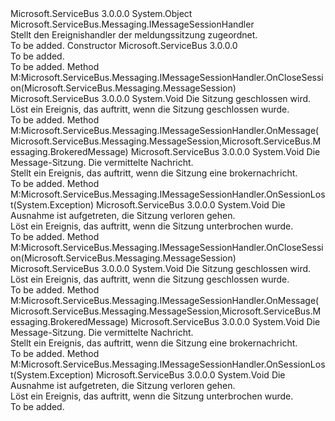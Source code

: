 <Type Name="MessageSessionHandler" FullName="Microsoft.ServiceBus.Messaging.MessageSessionHandler">
  <TypeSignature Language="C#" Value="public abstract class MessageSessionHandler : Microsoft.ServiceBus.Messaging.IMessageSessionHandler" />
  <TypeSignature Language="ILAsm" Value=".class public auto ansi abstract beforefieldinit MessageSessionHandler extends System.Object implements class Microsoft.ServiceBus.Messaging.IMessageSessionHandler" />
  <TypeSignature Language="DocId" Value="T:Microsoft.ServiceBus.Messaging.MessageSessionHandler" />
  <TypeSignature Language="VB.NET" Value="Public MustInherit Class MessageSessionHandler&#xA;Implements IMessageSessionHandler" />
  <TypeSignature Language="F#" Value="type MessageSessionHandler = class&#xA;    interface IMessageSessionHandler" />
  <AssemblyInfo>
    <AssemblyName>Microsoft.ServiceBus</AssemblyName>
    <AssemblyVersion>3.0.0.0</AssemblyVersion>
  </AssemblyInfo>
  <Base>
    <BaseTypeName>System.Object</BaseTypeName>
  </Base>
  <Interfaces>
    <Interface>
      <InterfaceName>Microsoft.ServiceBus.Messaging.IMessageSessionHandler</InterfaceName>
    </Interface>
  </Interfaces>
  <Docs>
    <summary>Stellt den Ereignishandler der meldungssitzung zugeordnet.</summary>
    <remarks>To be added.</remarks>
  </Docs>
  <Members>
    <Member MemberName=".ctor">
      <MemberSignature Language="C#" Value="protected MessageSessionHandler ();" />
      <MemberSignature Language="ILAsm" Value=".method familyhidebysig specialname rtspecialname instance void .ctor() cil managed" />
      <MemberSignature Language="DocId" Value="M:Microsoft.ServiceBus.Messaging.MessageSessionHandler.#ctor" />
      <MemberSignature Language="VB.NET" Value="Protected Sub New ()" />
      <MemberType>Constructor</MemberType>
      <AssemblyInfo>
        <AssemblyName>Microsoft.ServiceBus</AssemblyName>
        <AssemblyVersion>3.0.0.0</AssemblyVersion>
      </AssemblyInfo>
      <Parameters />
      <Docs>
        <summary>To be added.</summary>
        <remarks>To be added.</remarks>
      </Docs>
    </Member>
    <Member MemberName="Microsoft.ServiceBus.Messaging.IMessageSessionHandler.OnCloseSession">
      <MemberSignature Language="C#" Value="void IMessageSessionHandler.OnCloseSession (Microsoft.ServiceBus.Messaging.MessageSession session);" />
      <MemberSignature Language="ILAsm" Value=".method hidebysig newslot virtual instance void Microsoft.ServiceBus.Messaging.IMessageSessionHandler.OnCloseSession(class Microsoft.ServiceBus.Messaging.MessageSession session) cil managed" />
      <MemberSignature Language="DocId" Value="M:Microsoft.ServiceBus.Messaging.MessageSessionHandler.Microsoft#ServiceBus#Messaging#IMessageSessionHandler#OnCloseSession(Microsoft.ServiceBus.Messaging.MessageSession)" />
      <MemberSignature Language="VB.NET" Value="Sub OnCloseSession (session As MessageSession) Implements IMessageSessionHandler.OnCloseSession" />
      <MemberType>Method</MemberType>
      <Implements>
        <InterfaceMember>M:Microsoft.ServiceBus.Messaging.IMessageSessionHandler.OnCloseSession(Microsoft.ServiceBus.Messaging.MessageSession)</InterfaceMember>
      </Implements>
      <AssemblyInfo>
        <AssemblyName>Microsoft.ServiceBus</AssemblyName>
        <AssemblyVersion>3.0.0.0</AssemblyVersion>
      </AssemblyInfo>
      <ReturnValue>
        <ReturnType>System.Void</ReturnType>
      </ReturnValue>
      <Parameters>
        <Parameter Name="session" Type="Microsoft.ServiceBus.Messaging.MessageSession" />
      </Parameters>
      <Docs>
        <param name="session">Die Sitzung geschlossen wird.</param>
        <summary>Löst ein Ereignis, das auftritt, wenn die Sitzung geschlossen wurde.</summary>
        <remarks>To be added.</remarks>
      </Docs>
    </Member>
    <Member MemberName="Microsoft.ServiceBus.Messaging.IMessageSessionHandler.OnMessage">
      <MemberSignature Language="C#" Value="void IMessageSessionHandler.OnMessage (Microsoft.ServiceBus.Messaging.MessageSession session, Microsoft.ServiceBus.Messaging.BrokeredMessage message);" />
      <MemberSignature Language="ILAsm" Value=".method hidebysig newslot virtual instance void Microsoft.ServiceBus.Messaging.IMessageSessionHandler.OnMessage(class Microsoft.ServiceBus.Messaging.MessageSession session, class Microsoft.ServiceBus.Messaging.BrokeredMessage message) cil managed" />
      <MemberSignature Language="DocId" Value="M:Microsoft.ServiceBus.Messaging.MessageSessionHandler.Microsoft#ServiceBus#Messaging#IMessageSessionHandler#OnMessage(Microsoft.ServiceBus.Messaging.MessageSession,Microsoft.ServiceBus.Messaging.BrokeredMessage)" />
      <MemberSignature Language="VB.NET" Value="Sub OnMessage (session As MessageSession, message As BrokeredMessage) Implements IMessageSessionHandler.OnMessage" />
      <MemberType>Method</MemberType>
      <Implements>
        <InterfaceMember>M:Microsoft.ServiceBus.Messaging.IMessageSessionHandler.OnMessage(Microsoft.ServiceBus.Messaging.MessageSession,Microsoft.ServiceBus.Messaging.BrokeredMessage)</InterfaceMember>
      </Implements>
      <AssemblyInfo>
        <AssemblyName>Microsoft.ServiceBus</AssemblyName>
        <AssemblyVersion>3.0.0.0</AssemblyVersion>
      </AssemblyInfo>
      <ReturnValue>
        <ReturnType>System.Void</ReturnType>
      </ReturnValue>
      <Parameters>
        <Parameter Name="session" Type="Microsoft.ServiceBus.Messaging.MessageSession" />
        <Parameter Name="message" Type="Microsoft.ServiceBus.Messaging.BrokeredMessage" />
      </Parameters>
      <Docs>
        <param name="session">Die Message-Sitzung.</param>
        <param name="message">Die vermittelte Nachricht.</param>
        <summary>Stellt ein Ereignis, das auftritt, wenn die Sitzung eine brokernachricht.</summary>
        <remarks>To be added.</remarks>
      </Docs>
    </Member>
    <Member MemberName="Microsoft.ServiceBus.Messaging.IMessageSessionHandler.OnSessionLost">
      <MemberSignature Language="C#" Value="void IMessageSessionHandler.OnSessionLost (Exception exception);" />
      <MemberSignature Language="ILAsm" Value=".method hidebysig newslot virtual instance void Microsoft.ServiceBus.Messaging.IMessageSessionHandler.OnSessionLost(class System.Exception exception) cil managed" />
      <MemberSignature Language="DocId" Value="M:Microsoft.ServiceBus.Messaging.MessageSessionHandler.Microsoft#ServiceBus#Messaging#IMessageSessionHandler#OnSessionLost(System.Exception)" />
      <MemberType>Method</MemberType>
      <Implements>
        <InterfaceMember>M:Microsoft.ServiceBus.Messaging.IMessageSessionHandler.OnSessionLost(System.Exception)</InterfaceMember>
      </Implements>
      <AssemblyInfo>
        <AssemblyName>Microsoft.ServiceBus</AssemblyName>
        <AssemblyVersion>3.0.0.0</AssemblyVersion>
      </AssemblyInfo>
      <ReturnValue>
        <ReturnType>System.Void</ReturnType>
      </ReturnValue>
      <Parameters>
        <Parameter Name="exception" Type="System.Exception" />
      </Parameters>
      <Docs>
        <param name="exception">Die Ausnahme ist aufgetreten, die Sitzung verloren gehen.</param>
        <summary>Löst ein Ereignis, das auftritt, wenn die Sitzung unterbrochen wurde.</summary>
        <remarks>To be added.</remarks>
      </Docs>
    </Member>
    <Member MemberName="OnCloseSession">
      <MemberSignature Language="C#" Value="protected virtual void OnCloseSession (Microsoft.ServiceBus.Messaging.MessageSession session);" />
      <MemberSignature Language="ILAsm" Value=".method familyhidebysig newslot virtual instance void OnCloseSession(class Microsoft.ServiceBus.Messaging.MessageSession session) cil managed" />
      <MemberSignature Language="DocId" Value="M:Microsoft.ServiceBus.Messaging.MessageSessionHandler.OnCloseSession(Microsoft.ServiceBus.Messaging.MessageSession)" />
      <MemberSignature Language="VB.NET" Value="Protected Overridable Sub OnCloseSession (session As MessageSession)" />
      <MemberSignature Language="F#" Value="abstract member OnCloseSession : Microsoft.ServiceBus.Messaging.MessageSession -&gt; unit&#xA;override this.OnCloseSession : Microsoft.ServiceBus.Messaging.MessageSession -&gt; unit" Usage="messageSessionHandler.OnCloseSession session" />
      <MemberType>Method</MemberType>
      <Implements>
        <InterfaceMember>M:Microsoft.ServiceBus.Messaging.IMessageSessionHandler.OnCloseSession(Microsoft.ServiceBus.Messaging.MessageSession)</InterfaceMember>
      </Implements>
      <AssemblyInfo>
        <AssemblyName>Microsoft.ServiceBus</AssemblyName>
        <AssemblyVersion>3.0.0.0</AssemblyVersion>
      </AssemblyInfo>
      <ReturnValue>
        <ReturnType>System.Void</ReturnType>
      </ReturnValue>
      <Parameters>
        <Parameter Name="session" Type="Microsoft.ServiceBus.Messaging.MessageSession" />
      </Parameters>
      <Docs>
        <param name="session">Die Sitzung geschlossen wird.</param>
        <summary>Löst ein Ereignis, das auftritt, wenn die Sitzung geschlossen wurde.</summary>
        <remarks>To be added.</remarks>
      </Docs>
    </Member>
    <Member MemberName="OnMessage">
      <MemberSignature Language="C#" Value="protected abstract void OnMessage (Microsoft.ServiceBus.Messaging.MessageSession session, Microsoft.ServiceBus.Messaging.BrokeredMessage message);" />
      <MemberSignature Language="ILAsm" Value=".method familyhidebysig newslot virtual instance void OnMessage(class Microsoft.ServiceBus.Messaging.MessageSession session, class Microsoft.ServiceBus.Messaging.BrokeredMessage message) cil managed" />
      <MemberSignature Language="DocId" Value="M:Microsoft.ServiceBus.Messaging.MessageSessionHandler.OnMessage(Microsoft.ServiceBus.Messaging.MessageSession,Microsoft.ServiceBus.Messaging.BrokeredMessage)" />
      <MemberSignature Language="VB.NET" Value="Protected MustOverride Sub OnMessage (session As MessageSession, message As BrokeredMessage)" />
      <MemberSignature Language="F#" Value="abstract member OnMessage : Microsoft.ServiceBus.Messaging.MessageSession * Microsoft.ServiceBus.Messaging.BrokeredMessage -&gt; unit" Usage="messageSessionHandler.OnMessage (session, message)" />
      <MemberType>Method</MemberType>
      <Implements>
        <InterfaceMember>M:Microsoft.ServiceBus.Messaging.IMessageSessionHandler.OnMessage(Microsoft.ServiceBus.Messaging.MessageSession,Microsoft.ServiceBus.Messaging.BrokeredMessage)</InterfaceMember>
      </Implements>
      <AssemblyInfo>
        <AssemblyName>Microsoft.ServiceBus</AssemblyName>
        <AssemblyVersion>3.0.0.0</AssemblyVersion>
      </AssemblyInfo>
      <ReturnValue>
        <ReturnType>System.Void</ReturnType>
      </ReturnValue>
      <Parameters>
        <Parameter Name="session" Type="Microsoft.ServiceBus.Messaging.MessageSession" />
        <Parameter Name="message" Type="Microsoft.ServiceBus.Messaging.BrokeredMessage" />
      </Parameters>
      <Docs>
        <param name="session">Die Message-Sitzung.</param>
        <param name="message">Die vermittelte Nachricht.</param>
        <summary>Stellt ein Ereignis, das auftritt, wenn die Sitzung eine brokernachricht.</summary>
        <remarks>To be added.</remarks>
      </Docs>
    </Member>
    <Member MemberName="OnSessionLost">
      <MemberSignature Language="C#" Value="protected virtual void OnSessionLost (Exception exception);" />
      <MemberSignature Language="ILAsm" Value=".method familyhidebysig newslot virtual instance void OnSessionLost(class System.Exception exception) cil managed" />
      <MemberSignature Language="DocId" Value="M:Microsoft.ServiceBus.Messaging.MessageSessionHandler.OnSessionLost(System.Exception)" />
      <MemberSignature Language="F#" Value="abstract member OnSessionLost : Exception -&gt; unit&#xA;override this.OnSessionLost : Exception -&gt; unit" Usage="messageSessionHandler.OnSessionLost exception" />
      <MemberType>Method</MemberType>
      <Implements>
        <InterfaceMember>M:Microsoft.ServiceBus.Messaging.IMessageSessionHandler.OnSessionLost(System.Exception)</InterfaceMember>
      </Implements>
      <AssemblyInfo>
        <AssemblyName>Microsoft.ServiceBus</AssemblyName>
        <AssemblyVersion>3.0.0.0</AssemblyVersion>
      </AssemblyInfo>
      <ReturnValue>
        <ReturnType>System.Void</ReturnType>
      </ReturnValue>
      <Parameters>
        <Parameter Name="exception" Type="System.Exception" />
      </Parameters>
      <Docs>
        <param name="exception">Die Ausnahme ist aufgetreten, die Sitzung verloren gehen.</param>
        <summary>Löst ein Ereignis, das auftritt, wenn die Sitzung unterbrochen wurde.</summary>
        <remarks>To be added.</remarks>
      </Docs>
    </Member>
  </Members>
</Type>
